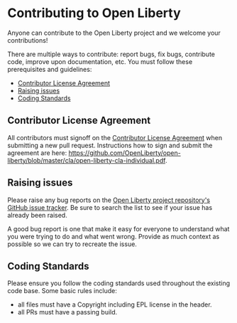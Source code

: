 # Contributing to Open Liberty
Anyone can contribute to the Open Liberty project and we welcome your contributions!

There are multiple ways to contribute: report bugs, fix bugs, contribute code, improve upon documentation, etc.  You must follow these prerequisites and guidelines:
* [Contributor License Agreement](https://github.com/OpenLiberty/open-liberty/blob/master/CONTRIBUTING.md#contributor-license-agreement)
* [Raising issues](https://github.com/OpenLiberty/open-liberty/blob/master/CONTRIBUTING.md#raising-issues)
* [Coding Standards](https://github.com/OpenLiberty/open-liberty/blob/master/CONTRIBUTING.md#coding-standards)

## Contributor License Agreement
All contributors must signoff on the [Contributor License Agreement](https://github.com/OpenLiberty/open-liberty/blob/master/cla/open-liberty-cla-individual.pdf) when submitting a new pull request. Instructions how to sign and submit the agreement are here: https://github.com/OpenLiberty/open-liberty/blob/master/cla/open-liberty-cla-individual.pdf.


## Raising issues

Please raise any bug reports on the [Open Liberty project repository's GitHub issue tracker](https://github.com/OpenLiberty/open-liberty/issues). Be sure to search the list to see if your issue has already been raised.

A good bug report is one that make it easy for everyone to understand what you were trying to do and what went wrong. Provide as much context as possible so we can try to recreate the issue.

## Coding Standards
Please ensure you follow the coding standards used throughout the existing code base. Some basic rules include:
* all files must have a Copyright including EPL license in the header.
* all PRs must have a passing build.
